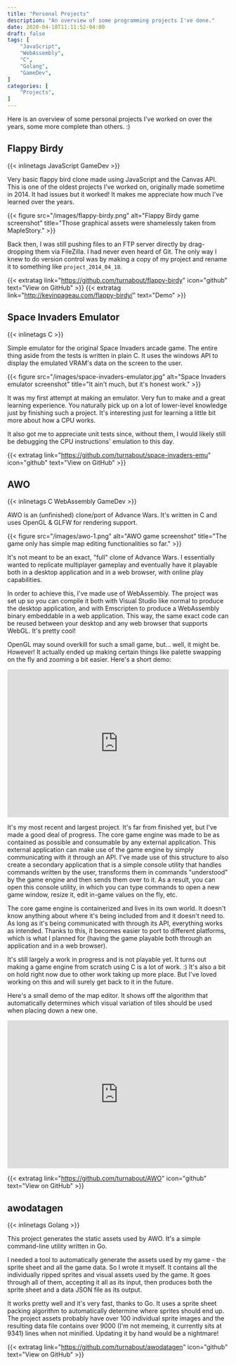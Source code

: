 ```yaml
---
title: "Personal Projects"
description: "An overview of some programming projects I've done."
date: 2020-04-18T11:11:52-04:00
draft: false
tags: [
    "JavaScript",
    "WebAssembly",
    "C",
    "Golang",
    "GameDev",
]
categories: [
    "Projects",
]
---
```


Here is an overview of some personal projects I've worked on over the years, some more complete than others. :)

## Flappy Birdy

{{< inlinetags JavaScript GameDev >}}

Very basic flappy bird clone made using JavaScript and the Canvas API. This is one of the oldest projects I've worked on, originally made sometime in 2014. It had issues but it worked! It makes me appreciate how much I've learned over the years.

{{< figure src="/images/flappy-birdy.png" alt="Flappy Birdy game screenshot" title="Those graphical assets were shamelessly taken from MapleStory." >}}

Back then, I was still pushing files to an FTP server directly by drag-dropping them via FileZilla. I had never even heard of Git. The only way I knew to do version control was by making a copy of my project and rename it to something like `project_2014_04_18`.

{{< extratag link="https://github.com/turnabout/flappy-birdy" icon="github" text="View on GitHub" >}}
{{< extratag link="http://kevinpageau.com/flappy-birdy/" text="Demo" >}}

## Space Invaders Emulator

{{< inlinetags C >}}

Simple emulator for the original Space Invaders arcade game. The entire thing aside from the tests is written in plain C. It uses the windows API to display the emulated VRAM's data on the screen to the user.

{{< figure src="/images/space-invaders-emulator.jpg" alt="Space Invaders emulator screenshot" title="It ain't much, but it's honest work." >}}

It was my first attempt at making an emulator. Very fun to make and a great learning experience. You naturally pick up on a lot of lower-level knowledge just by finishing such a project. It's interesting just for learning a little bit more about how a CPU works.

It also got me to appreciate unit tests since, without them, I would likely still be debugging the CPU instructions' emulation to this day.

{{< extratag link="https://github.com/turnabout/space-invaders-emu" icon="github" text="View on GitHub" >}}

## AWO

{{< inlinetags C WebAssembly GameDev >}}

AWO is an (unfinished) clone/port of Advance Wars. It's written in C and uses OpenGL & GLFW for rendering support.

{{< figure src="/images/awo-1.png" alt="AWO game screenshot" title="The game only has simple map editing functionalities so far." >}}


It's not meant to be an exact, "full" clone of Advance Wars. I essentially wanted to replicate multiplayer gameplay and eventually have it playable both in a desktop application and in a web browser, with online play capabilities.

In order to achieve this, I've made use of WebAssembly. The project was set up so you can compile it both with Visual Studio like normal to produce the desktop application, and with Emscripten to produce a WebAssembly binary embeddable in a web application. This way, the same exact code can be reused between your desktop and any web browser that supports WebGL. It's pretty cool!

OpenGL may sound overkill for such a small game, but... well, it might be. However! It actually ended up making certain things like palette swapping on the fly and zooming a bit easier. Here's a short demo:

<div style="width:100%;height:0px;position:relative;padding-bottom:66.667%;"><iframe src="https://streamable.com/e/9f270" frameborder="0" width="100%" height="100%" allowfullscreen style="width:100%;height:100%;position:absolute;left:0px;top:0px;overflow:hidden;"></iframe></div>

It's my most recent and largest project. It's far from finished yet, but I've made a good deal of progress. The core game engine was made to be as contained as possible and consumable by any external application. This external application can make use of the game engine by simply communicating with it through an API. I've made use of this structure to also create a secondary application that is a simple console utility that handles commands written by the user, transforms them in commands "understood" by the game engine and then sends them over to it. As a result, you can open this console utility, in which you can type commands to open a new game window, resize it, edit in-game values on the fly, etc.

The core game engine is containerized and lives in its own world. It doesn't know anything about where it's being included from and it doesn't need to. As long as it's being communicated with through its API, everything works as intended. Thanks to this, it becomes easier to port to different platforms, which is what I planned for (having the game playable both through an application and in a web browser).

It's still largely a work in progress and is not playable yet. It turns out making a game engine from scratch using C is a lot of work. :) It's also a bit on hold right now due to other work taking up more place. But I've loved working on this and will surely get back to it in the future.

Here's a small demo of the map editor. It shows off the algorithm that automatically determines which visual variation of tiles should be used when placing down a new one.

<div style="width: 100%; height: 0px; position: relative; padding-bottom: 66.667%;"><iframe src="https://streamable.com/s/ib698/vyuejl" frameborder="0" width="100%" height="100%" allowfullscreen style="width: 100%; height: 100%; position: absolute;"></iframe></div>

{{< extratag link="https://github.com/turnabout/AWO" icon="github" text="View on GitHub" >}}

## awodatagen

{{< inlinetags Golang >}}

This project generates the static assets used by AWO. It's a simple command-line utility written in Go.

I needed a tool to automatically generate the assets used by my game - the sprite sheet and all the game data. So I wrote it myself. It contains all the individually ripped sprites and visual assets used by the game. It goes through all of them, accepting it all as its input, then produces both the sprite sheet and a data JSON file as its output.

It works pretty well and it's very fast, thanks to Go. It uses a sprite sheet packing algorithm to automatically determine where sprites should end up. The project assets probably have over 100 individual sprite images and the resulting data file contains over 9000 (I'm not memeing, it currently sits at 9341) lines when not minified. Updating it by hand would be a nightmare!

{{< extratag link="https://github.com/turnabout/awodatagen" icon="github" text="View on GitHub" >}}
